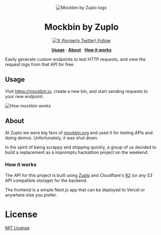 <div align="center">
<img alt="Mockbin by Zuplo logo" src="https://cdn.zuplo.com/assets/53e83603-7b0c-4d0c-af0e-5878c330c263.png">

</div>

<div align="center">
<h1>Mockbin by Zuplo</h1>
  <a href="https://twitter.com/zuplo">
    <img alt="X (formerly Twitter) Follow" src="https://img.shields.io/twitter/follow/zuplo">
  </a>
  <p align="center">
  <a href="#usage
  "><strong>Usage</strong></a> · 
  <a href="#about
  "><strong>About</strong></a> · 
   <a href="#how-it-works
  "><strong>How it works</strong></a>
</p>
</p>
</div>

Easily generate custom endpoints to test HTTP requests, and view the request logs from that API for free.

## Usage

Visit https://mockbin.io, create a new bin, and start sending requests to your new endpoint.

![How mockbin works](./assets/mockbin.gif)

## About 

At Zuplo we were big fans of [mockbin.org](https://mockbin.org) and used it for testing APIs and doing demos. Unfortunately, it was shut down.

In the spirit of being scrappy and shipping quickly, a group of us decided to build a replacement as a impromptu hackathon project on the weekend.

### How it works

The API for this project is built using [Zuplo](https://zuplo.com) and Cloudflare's [R2](https://www.cloudflare.com/developer-platform/r2/) (or any S3 API compatible storage) for the backend. 

The frontend is a simple Next.js app that can be deployed to Vercel or anywhere else you prefer.

# License

[MIT License](./LICENSE)
